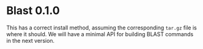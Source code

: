 # Blast 0.1.0

This has a correct install method, assuming the corresponding `tar.gz` file is where it should. We will have a minimal API for building BLAST commands in the next version.
